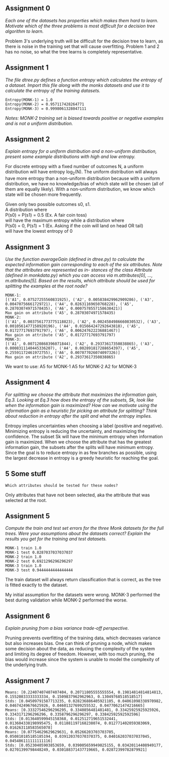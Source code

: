 ## Assignment 0
_Each one of the datasets has properties which makes them hard to learn. Motivate which of the three problems is most difficult for a decision tree algorithm to learn._

Problem 3's underlying truth will be difficult for the decision tree to learn, as there is noise in the training set that will cause overfitting. Problem 1 and 2 has no noise, so what the tree learns is completely representative.

## Assignment 1
_The file dtree.py defines a function entropy which calculates the entropy of a dataset. Import this file along with the monks datasets and use it to calculate the entropy of the training datasets._

```
Entropy(MONK-1) = 1.0
Entropy(MONK-2) = 0.957117428264771
Entropy(MONK-3) = 0.9998061328047111
```

*Notes: MONK-2 training set is biased towards positive or negative examples and is not a uniform distribution.*

## Assignment 2
_Explain entropy for a uniform distribution and a non-uniform distribution, present some example distributions with high and low entropy._

For discrete entropy with a fixed number of outcomes N, a uniform distribution will have entropy log<sub>2</sub>(N).
The uniform distribution will always have more entropy than a non-uniform distribution because with a uniform distribution, we have no knowledge/bias of which state will be chosen (all of them are equally likely). With a non-uniform distribution, we know which state will be chosen more frequently.

Given only two possible outcomes s0, s1.\
A distribution where\
P(s0) = P(s1) = 0.5 (Ex. A fair coin toss)\
will have the maximum entropy while a distribution where\
P(s0) = 0, P(s1) = 1 (Ex. Asking if the coin will land on head OR tail)\
will have the lowest entropy of 0

## Assignment 3
_Use the function averageGain (defined in dtree.py) to calculate the expected information gain corresponding to each of the six attributes. Note that the attributes are represented as in- stances of the class Attribute (defined in monkdata.py) which you can access via m.attributes[0], ..., m.attributes[5]. Based on the results, which attribute should be used for splitting the examples at the root node?_

```
MONK-1:
[('A1', 0.07527255560831925), ('A2', 0.005838429962909286), ('A3', 0.00470756661729721), ('A4', 0.02631169650768228), ('A5', 0.28703074971578435), ('A6', 0.0007578557158638421)]
Max gain on attribute ('A5', 0.28703074971578435)
MONK-2:
[('A1', 0.0037561773775118823), ('A2', 0.0024584986660830532), ('A3', 0.0010561477158920196), ('A4', 0.015664247292643818), ('A5', 0.01727717693791797), ('A6', 0.006247622236881467)]
Max gain on attribute ('A5', 0.01727717693791797)
MONK-3:
[('A1', 0.007120868396071844), ('A2', 0.29373617350838865), ('A3', 0.0008311140445336207), ('A4', 0.002891817288654397), ('A5', 0.25591172461972755), ('A6', 0.007077026074097326)]
Max gain on attribute ('A2', 0.29373617350838865)
```

We want to use:
A5 for MONK-1
A5 for MONK-2
A2 for MONK-3

## Assignment 4
_For splitting we choose the attribute that maximizes the information gain, Eq.3. Looking at Eq.3 how does the entropy of the subsets, Sk, look like when the information gain is maximized? How can we motivate using the information gain as a heuristic for picking an attribute for splitting? Think about reduction in entropy after the split and what the entropy implies._

Entropy implies uncertainties when choosing a label (positive and negative). Minimizing entropy is reducing the uncertainty, and maximizing the confidence. The subset Sk will have the minimum entropy when information gain is maximized.
When we choose the attribute that has the greatest information gain, the subsets after the splits will have minimum entropy. Since the goal is to reduce entropy in as few branches as possible, using the largest decrease in entropy is a greedy heuristic for reaching the goal.

## 5 Some stuff

```
Which attributes should be tested for these nodes?
```

Only attributes that have not been selected, aka the attribute that was selected at the root.

## Assignment 5
_Compute the train and test set errors for the three Monk datasets for the full trees. Were your assumptions about the datasets correct? Explain the results you get for the training and test datasets._

```
MONK-1 train 1.0
MONK-1 test 0.8287037037037037
MONK-2 train 1.0
MONK-2 test 0.6921296296296297
MONK-3 train 1.0
MONK-3 test 0.9444444444444444
```

The train dataset will always return classification that is correct, as the tree is fitted exactly to the dataset.

My initial assumption for the datasets were wrong. MONK-3 performed the best during validation while MONK-2 performed the worse.

## Assignment 6
_Explain pruning from a bias variance trade-off perspective._

Pruning prevents overfitting of the training data, which decreases variance but also increases bias. 
One can think of pruning a node, which makes some decision about the data, as reducing the complexity of the system and limiting its degree of freedom.
However, with too much pruning, the bias would increase since the system is unable to model the complexity of the underlying truth.

## Assignment 7

```
Means: [0.22407407407407404, 0.20711805555555554, 0.19814814814814813, 0.15520833333333334, 0.1509837962962963, 0.13049768518518517]
Stds: [0.04509791587713235, 0.028236886405921105, 0.04061098338970982, 0.04674249676625926, 0.04601327699255532, 0.04770621474216665]
Means: [0.33327546296296295, 0.3340856481481481, 0.33425925925925926, 0.3343171296296296, 0.3358796296296297, 0.33842592592592596]
Stds: [0.013640599945158368, 0.012512719651532441, 0.013604338198995475, 0.011881197168238074, 0.012771402059383069, 0.016263118583565078]
Means: [0.07754629629629631, 0.05266203703703705, 0.050810185185185194, 0.039120370370370375, 0.040162037037037045, 0.045486111111111116]
Stds: [0.05230405903853659, 0.039005659949025155, 0.03420114408949177, 0.02701399798448249, 0.030188371437719665, 0.02872399782879921]
```